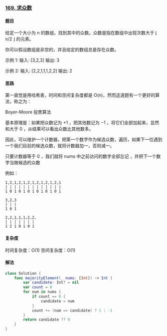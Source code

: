 ### [169. 求众数](https://leetcode-cn.com/problems/majority-element/)

#### 题目

给定一个大小为 n 的数组，找到其中的众数。众数是指在数组中出现次数大于 ⌊ n/2 ⌋ 的元素。
 
你可以假设数组是非空的，并且给定的数组总是存在众数。

示例 1: 
输入: [3,2,3]
输出: 3

示例 2:
输入: [2,2,1,1,1,2,2]
输出: 2

#### 思路

第一直觉是用哈希表，时间和空间复杂度都是 O(n)，然而这道题有一个更好的算法，称之为：
 
Boyer-Moore 投票算法

基本原理是：如果把众数记为 +1 ，把其他数记为 −1 ，将它们全部加起来，显然和大于 0 ，从结果可以看出众数比其他数多。

因此，可以维护一个计数器，把第一个数字作为候选众数，遍历，如果下一位遇到一个我们目前的候选众数，就将计数器加一，否则减一。

只要计数器等于 0 ，我们就将 nums 中之前访问的数字全部忘记 ，并把下一个数字当做候选的众数

例如：

 ```
 1,2,1,2,1,2,1,2,1,2,1,2,1
 | | | | | | | | | | | | |
 1 0 1 0 1 0 1 0 1 0 1 0 1 
 
 3,2,3
 | | |
 1 0 1
 
 2,2,1,1,1,2,2,
 | | | | | | | 
 1 2 1 0 1 0 1 
 ```

#### 复杂度

时间复杂度：O(1)
空间复杂度：O(1)

#### 解法

```swift
class Solution {
    func majorityElement(_ nums: [Int]) -> Int {
        var candidate: Int? = nil
        var count = 0
        for num in nums {
            if count == 0 {
                candidate = num
            }
            count += (num == candidate) ? 1 : -1
        }
        return candidate ?? 0
    }
}
```
